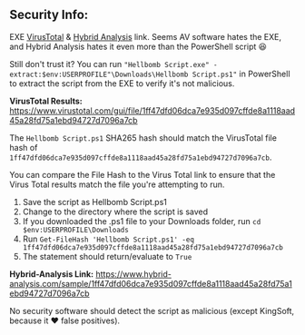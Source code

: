 ## Security Info:

EXE [VirusTotal](https://www.virustotal.com/gui/file/7882103f3c0b15fa3b0ba156cda883f7efe724251a4d3cb0126a238f793882ae) & [Hybrid Analysis](https://www.hybrid-analysis.com/sample/7882103f3c0b15fa3b0ba156cda883f7efe724251a4d3cb0126a238f793882ae) link. Seems AV software hates the EXE, and Hybrid Analysis hates it even more than the PowerShell script 😆

Still don't trust it? You can run ``"Hellbomb Script.exe" -extract:$env:USERPROFILE"\Downloads\Hellbomb Script.ps1"`` in PowerShell to extract the script from the EXE to verify it's not malicious.

**VirusTotal Results:** https://www.virustotal.com/gui/file/1ff47dfd06dca7e935d097cffde8a1118aad45a28fd75a1ebd94727d7096a7cb

The ``Hellbomb Script.ps1`` SHA265 hash should match the VirusTotal file hash of ``1ff47dfd06dca7e935d097cffde8a1118aad45a28fd75a1ebd94727d7096a7cb``.

You can compare the File Hash to the Virus Total link to ensure that the Virus Total results match the file you're attempting to run.

1. Save the script as Hellbomb Script.ps1
2. Change to the directory where the script is saved
3. If you downloaded the .ps1 file to your Downloads folder, run ``cd $env:USERPROFILE\Downloads``
4. Run ``Get-FileHash 'Hellbomb Script.ps1' -eq 1ff47dfd06dca7e935d097cffde8a1118aad45a28fd75a1ebd94727d7096a7cb``
5. The statement should return/evaluate to ``True``

**Hybrid-Analysis Link:** https://www.hybrid-analysis.com/sample/1ff47dfd06dca7e935d097cffde8a1118aad45a28fd75a1ebd94727d7096a7cb

No security software should detect the script as malicious (except KingSoft, because it ❤️ false positives).
